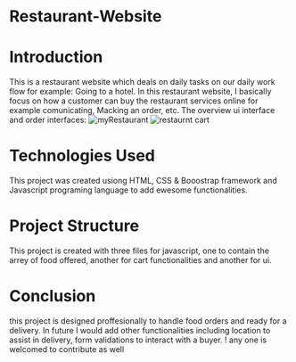 # Restaurant-Website
# Introduction
This is a restaurant website which deals on daily tasks on our daily work flow for example: Going to a hotel.
In this restaurant website, I basically focus on how a customer can buy the restaurant services online for example comunicating, Macking an order, etc.
The overview ui interface and order interfaces:
![myRestaurant](https://github.com/AbrahamKiplagat/Restaurant-Website/assets/110113737/40cb8a06-595a-41e3-89f1-f6d5bdc6bcd2)
![restaurnt cart](https://github.com/AbrahamKiplagat/Restaurant-Website/assets/110113737/7646f077-53fd-4391-8701-613499914818)
# Technologies Used
This project was created usiong HTML, CSS & Booostrap framework and Javascript programing language to add ewesome functionalities.



# Project Structure
This project is created with three files for javascript, one to contain the arrey of food offered, another for cart functionalities and another for ui.


# Conclusion
this project is designed proffesionally to handle food orders and ready for a delivery.
In future I would add other functionalities including location to assist in delivery, form validations to interact with a buyer.
! any one is welcomed to contribute as well
